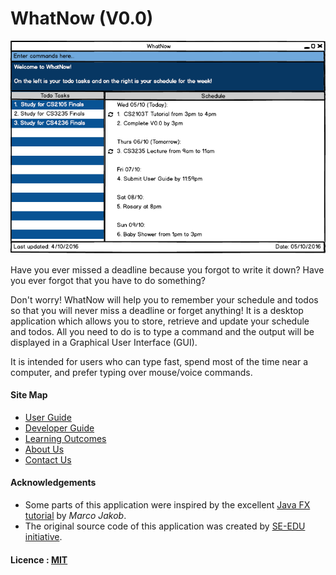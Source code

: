 # WhatNow (V0.0)

<img src="docs/images/UI_Prototype/WhatNowUI-Welcome-Colour.png" width="600"><br>

Have you ever missed a deadline because you forgot to write it down? Have you ever forgot that you have to do something?

Don't worry! WhatNow will help you to remember your schedule and todos so that you will never miss a deadline or forget anything! It is a desktop application which allows you to store, retrieve and update your schedule and todos. All you need to do is to type a command and the output will be displayed in a Graphical User Interface (GUI).

It is intended for users who can type fast, spend most of the time near a computer, and prefer typing over mouse/voice commands.

  
#### Site Map
* [User Guide](docs/UserGuide.md) 
* [Developer Guide](docs/DeveloperGuide.md) 
* [Learning Outcomes](docs/LearningOutcomes.md) 
* [About Us](docs/AboutUs.md)
* [Contact Us](docs/ContactUs.md)


#### Acknowledgements

* Some parts of this application were inspired by the excellent 
  [Java FX tutorial](http://code.makery.ch/library/javafx-8-tutorial/) by *Marco Jakob*. 
* The original source code of this application was created by [SE-EDU initiative](https://github.com/se-edu/). 

#### Licence : [MIT](LICENSE)
